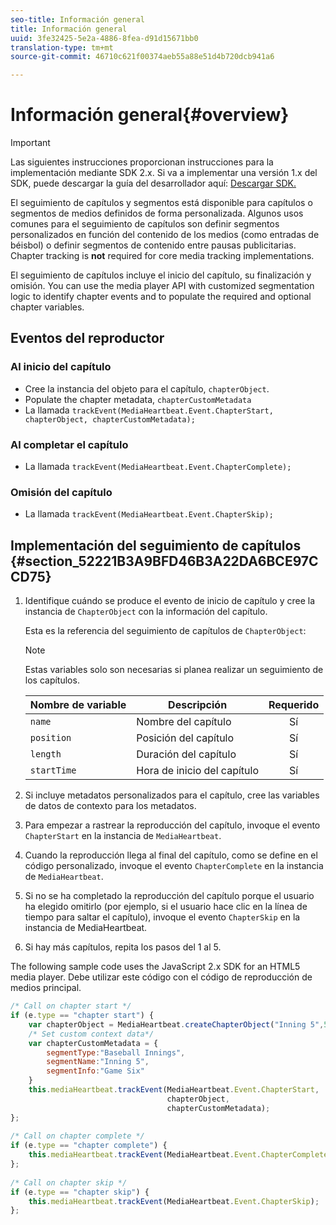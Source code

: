 ```yaml
---
seo-title: Información general
title: Información general
uuid: 3fe32425-5e2a-4886-8fea-d91d15671bb0
translation-type: tm+mt
source-git-commit: 46710c621f00374aeb55a88e51d4b720dcb941a6

---
```



# Información general{#overview}

>[!IMPORTANT]
>
>Las siguientes instrucciones proporcionan instrucciones para la implementación mediante SDK 2.x. Si va a implementar una versión 1.x del SDK, puede descargar la guía del desarrollador aquí: [Descargar SDK.](/help/sdk-implement/download-sdks.md)

El seguimiento de capítulos y segmentos está disponible para capítulos o segmentos de medios definidos de forma personalizada. Algunos usos comunes para el seguimiento de capítulos son definir segmentos personalizados en función del contenido de los medios (como entradas de béisbol) o definir segmentos de contenido entre pausas publicitarias. Chapter tracking is **not** required for core media tracking implementations.

El seguimiento de capítulos incluye el inicio del capítulo, su finalización y omisión. You can use the media player API with customized segmentation logic to identify chapter events and to populate the required and optional chapter variables.

## Eventos del reproductor

### Al inicio del capítulo

* Cree la instancia del objeto para el capítulo, `chapterObject`.
* Populate the chapter metadata, `chapterCustomMetadata`
* La llamada `trackEvent(MediaHeartbeat.Event.ChapterStart, chapterObject, chapterCustomMetadata);`

### Al completar el capítulo

* La llamada `trackEvent(MediaHeartbeat.Event.ChapterComplete);`

### Omisión del capítulo

* La llamada `trackEvent(MediaHeartbeat.Event.ChapterSkip);`

## Implementación del seguimiento de capítulos {#section_52221B3A9BFD46B3A22DA6BCE97CCD75}

1. Identifique cuándo se produce el evento de inicio de capítulo y cree la instancia de `ChapterObject` con la información del capítulo.

   Esta es la referencia del seguimiento de capítulos de `ChapterObject`:

   >[!NOTE]
   >
   >Estas variables solo son necesarias si planea realizar un seguimiento de los capítulos.

   | Nombre de variable | Descripción | Requerido |
   | --- | --- | :---: |
   | `name` | Nombre del capítulo | Sí |
   | `position` | Posición del capítulo | Sí |
   | `length` | Duración del capítulo | Sí |
   | `startTime` | Hora de inicio del capítulo | Sí |

1. Si incluye metadatos personalizados para el capítulo, cree las variables de datos de contexto para los metadatos.
1. Para empezar a rastrear la reproducción del capítulo, invoque el evento `ChapterStart` en la instancia de `MediaHeartbeat`.
1. Cuando la reproducción llega al final del capítulo, como se define en el código personalizado, invoque el evento `ChapterComplete` en la instancia de `MediaHeartbeat`.
1. Si no se ha completado la reproducción del capítulo porque el usuario ha elegido omitirlo (por ejemplo, si el usuario hace clic en la línea de tiempo para saltar el capítulo), invoque el evento `ChapterSkip` en la instancia de MediaHeartbeat.
1. Si hay más capítulos, repita los pasos del 1 al 5.

The following sample code uses the JavaScript 2.x SDK for an HTML5 media player. Debe utilizar este código con el código de reproducción de medios principal.

```js
/* Call on chapter start */ 
if (e.type == "chapter start") { 
    var chapterObject = MediaHeartbeat.createChapterObject("Inning 5",5,500,2500); 
    /* Set custom context data*/ 
    var chapterCustomMetadata = { 
        segmentType:"Baseball Innings", 
        segmentName:"Inning 5", 
        segmentInfo:"Game Six" 
    } 
    this.mediaHeartbeat.trackEvent(MediaHeartbeat.Event.ChapterStart,  
                                   chapterObject,  
                                   chapterCustomMetadata); 
}; 
 
/* Call on chapter complete */ 
if (e.type == "chapter complete") { 
    this.mediaHeartbeat.trackEvent(MediaHeartbeat.Event.ChapterComplete); 
}; 
 
/* Call on chapter skip */ 
if (e.type == "chapter skip") { 
    this.mediaHeartbeat.trackEvent(MediaHeartbeat.Event.ChapterSkip); 
}; 
```

